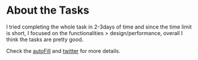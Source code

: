 # About the Tasks

I tried completing the whole task in 2-3days of time and since the time limit is short, I focused on the functionalities > design/performance, overall I think the tasks are pretty good.

Check the [autoFill](./autoFill) and [twitter](./twitter) for more details.

